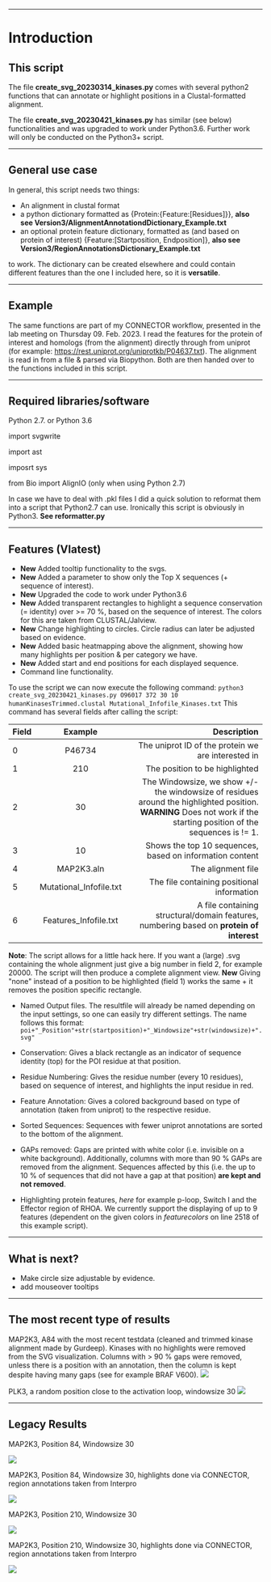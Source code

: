 ___
# Introduction
## This script
The file **create_svg_20230314_kinases.py** comes with several python2 functions that can annotate or highlight positions in a Clustal-formatted alignment.

The file **create_svg_20230421_kinases.py** has similar (see below) functionalities and was upgraded to work under Python3.6.
Further work will only be conducted on the Python3+ script.

___
## General use case
In general, this script needs two things: 
* An alignment in clustal format 
* a python dictionary formatted as {Protein:{Feature:\[Residues]}}, **also see Version3/AlignmentAnnotationdDictionary_Example.txt**
* an optional protein feature dictionary, formatted as (and based on protein of interest) {Feature:[Startposition, Endposition]}, **also see Version3/RegionAnnotationsDictionary_Example.txt**

to work. The dictionary can be created elsewhere and could contain different features than the one I included here, so it is **versatile**.

___
## Example
The same functions are part of my CONNECTOR workflow, presented in the lab meeting on Thursday 09. Feb. 2023.
I read the features for the protein of interest and homologs (from the alignment) directly through from uniprot (for example: https://rest.uniprot.org/uniprotkb/P04637.txt).
The alignment is read in from a file & parsed via Biopython. Both are then handed over to the functions included in this script.

___
## Required libraries/software

Python 2.7. or Python 3.6

import svgwrite

import ast

imposrt sys

from Bio import AlignIO (only when using Python 2.7)


In case we have to deal with .pkl files I did a quick solution to reformat them into a script that Python2.7 can use. Ironically this script is obviously in Python3. **See reformatter.py**

___
## Features (Vlatest)
- **New** Added tooltip functionality to the svgs.
- **New** Added a parameter to show only the Top X sequences (+ sequence of interest).
- **New** Upgraded the code to work under Python3.6
- **New** Added transparent rectangles to highlight a sequence conservation (= identity) over >= 70 %, based on the sequence of interest. The colors for this are taken from CLUSTAL/Jalview.
- **New** Change highlighting to circles. Circle radius can later be adjusted based on evidence.
- **New** Added basic heatmapping above the alignment, showing how many highlights per position & per category we have.
- **New** Added start and end positions for each displayed sequence.
- Command line functionality. 

To use the script we can now execute the following command:
`python3 create_svg_20230421_kinases.py O96017 372 30 10 humanKinasesTrimmed.clustal Mutational_Infofile_Kinases.txt` 
This command has several fields after calling the script:

| Field        | Example           | Description  |
| ------------- |:-------------:| -----:|
| 0     | P46734 | The uniprot ID of the protein we are interested in |
| 1     | 210 | The position to be highlighted |
| 2     | 30 | The Windowsize, we show +/- the windowsize of residues around the highlighted position. **WARNING** Does not work if the starting position of the sequences is != 1.|
|3      |10 | Shows the top 10 sequences, based on information content|
| 4     | MAP2K3.aln | The alignment file |
| 5     | Mutational_Infofile.txt | The file containing positional information |
| 6     | Features_Infofile.txt | A file containing structural/domain features, numbering based on **protein of interest** |

**Note**: The script allows for a little hack here. If you want a (large) .svg containing the whole alignment just give a big number in field 2, for example 20000. The script will then produce a complete alignment view. **New** Giving "none" instead of a position to be highlighted (field 1) works the same + it removes the position specific rectangle.

- Named Output files. The resultfile will already be named depending on the input settings, so one can easily try different settings. The name follows this format: 
`poi+"_Position"+str(startposition)+"_Windowsize"+str(windowsize)+".svg"`

- Conservation: Gives a black rectangle as an indicator of sequence identity (top) for the POI residue at that position.

- Residue Numbering: Gives the residue number (every 10 residues), based on sequence of interest, and highlights the input residue in red.

- Feature Annotation: Gives a colored background based on type of annotation (taken from uniprot) to the respective residue.

- Sorted Sequences: Sequences with fewer uniprot annotations are sorted to the bottom of the alignment.

- GAPs removed: Gaps are printed with white color (i.e. invisible on a white background). Additionally, columns with more than 90 % GAPs are removed from the alignment. Sequences affected by this (i.e. the up to 10 % of sequences that did not have a gap at that position) **are kept and not removed**. 

- Highlighting protein features, *here* for example p-loop, Switch I and the Effector region of RHOA. We currently support the displaying of up to 9 features (dependent on the given colors in *featurecolors* on line 2518 of this example script).

___
## What is next?
- Make circle size adjustable by evidence.
- add mouseover tooltips

___
## The most recent type of results
MAP2K3, A84 with the most recent testdata (cleaned and trimmed kinase alignment made by Gurdeep). Kinases with no highlights were removed from the SVG visualization. Columns with > 90 % gaps were removed, unless there is a position with an annotation, then the column is kept despite having many gaps (see for example BRAF V600).
<img src="https://github.com/russelllab/kinaseResistance/blob/646b21fcfc6729faf1219a352a9ac8e0679d4a1a/Create_SVG/Version_K(inases)/MP2K3_HUMAN_Position84_Windowsize30000.svg?sanitize=true">


PLK3, a random position close to the activation loop, windowsize 30
<img src="https://github.com/russelllab/kinaseResistance/blob/5e63c6a6d701c3e0062cb9bb3e4cb74b80e7bdb1/Create_SVG/Version_K(inases)/PLK3_Position220_Windowsize30.svg?sanitize=true">


___
## Legacy Results
MAP2K3, Position 84, Windowsize 30

<img src="https://github.com/russelllab/kinaseResistance/blob/ac8fb82c5fbf26a116d23f3b84c61e7c543108b2/Create_SVG/Version_K(inases)/MAP2K3_Position84_Windowsize30.svg?sanitize=true">

MAP2K3, Position 84, Windowsize 30, highlights done via CONNECTOR, region annotations taken from Interpro

<img src="https://github.com/russelllab/kinaseResistance/blob/1f81be16c8fd62121950b02d21f4da526a8962cc/Create_SVG/Version_K(inases)/AnnotatedAlignment.svg?sanitize=true">


MAP2K3, Position 210, Windowsize 30

<img src="https://github.com/russelllab/kinaseResistance/blob/61b2365956c9f8157cf562a5827d359d837e5f74/Create_SVG/Version_K(inases)/MAP2K3_Position210_Windowsize30.svg?sanitize=true">

MAP2K3, Position 210, Windowsize 30, highlights done via CONNECTOR, region annotations taken from Interpro

<img src="https://github.com/russelllab/kinaseResistance/blob/59022d9441ee7207c8f14cf474dafa269d612416/Create_SVG/Version_K(inases)/AnnotatedAlignment_G210C.svg?sanitize=true">
